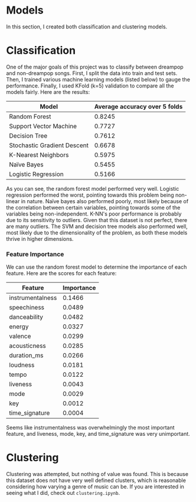 # Models

In this section, I created both classification and clustering models.

# Classification

One of the major goals of this project was to classify between dreampop and non-dreampop songs. First, I split the data into train and test sets. Then, I trained various machine learning models (listed below) to gauge the performance. Finally, I used KFold (k=5) validation to compare all the models fairly. Here are the results:

| Model                       | Average accuracy over 5 folds |
|-----------------------------|-------------------------------|
| Random Forest               | 0.8245                        |
| Support Vector Machine      | 0.7727                        |
| Decision Tree               | 0.7612                        |
| Stochastic Gradient Descent | 0.6678                        |
| K-Nearest Neighbors         | 0.5975                        |
| Naïve Bayes                 | 0.5455                        |
| Logistic Regression         | 0.5166                        |

As you can see, the random forest model performed very well. Logistic regression performed the worst, pointing towards this problem being non-linear in nature. Naïve bayes also performed poorly, most likely because of the correlation between certain variables, pointing towards some of the variables being non-independent. K-NN's poor performance is probably due to its sensitivity to outliers. Given that this dataset is not perfect, there are many outliers. The SVM and decision tree models also performed well, most likely due to the dimensionality of the problem, as both these models thrive in higher dimensions.

### Feature Importance

We can use the random forest model to determine the importance of each feature. Here are the scores for each feature:

| Feature          | Importance |
|------------------|------------|
| instrumentalness | 0.1466     |
| speechiness      | 0.0489     |
| danceability     | 0.0482     |
| energy           | 0.0327     |
| valence          | 0.0299     |
| acousticness     | 0.0285     |
| duration_ms      | 0.0266     |
| loudness         | 0.0181     |
| tempo            | 0.0122     |
| liveness         | 0.0043     |
| mode             | 0.0029     |
| key              | 0.0012     |
| time_signature   | 0.0004     |

Seems like instrumentalness was overwhelmingly the most important feature, and liveness, mode, key, and time_signature was very unimportant.

# Clustering

Clustering was attempted, but nothing of value was found. This is because this dataset does not have very well defined clusters, which is reasonable considering how varying a genre of music can be. If you are interested in seeing what I did, check out `clustering.ipynb`.
